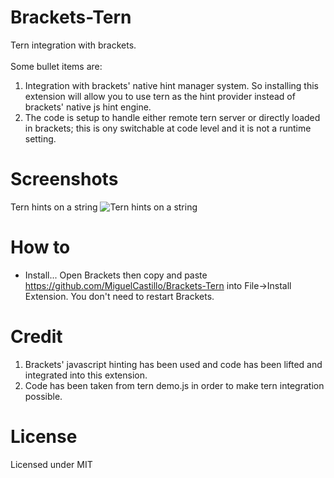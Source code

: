 Brackets-Tern
=============

Tern integration with brackets.<br><br>
Some bullet items are:

1. Integration with brackets' native hint manager system. So installing this extension will allow you to use tern as the hint provider instead of brackets' native js hint engine.
2. The code is setup to handle either remote tern server or directly loaded in brackets; this is ony switchable at code level and it is not a runtime setting.

Screenshots
=============
Tern hints on a string
![Tern hints on a string](https://raw.github.com/wiki/MiguelCastillo/Brackets-Ternific/images/HintTypes.png)


How to
=============

* Install... Open Brackets then copy and paste https://github.com/MiguelCastillo/Brackets-Tern into File->Install Extension.  You don't need to restart Brackets.


Credit
=============

1. Brackets' javascript hinting has been used and code has been lifted and integrated into this extension.<br>
2. Code has been taken from tern demo.js in order to make tern integration possible.<br>


License
=============

Licensed under MIT
